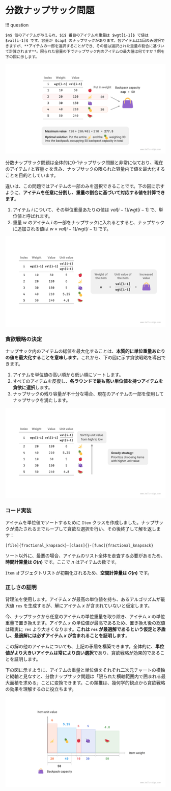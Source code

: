 # 分数ナップサック問題

!!! question

    $n$ 個のアイテムが与えられ、$i$ 番目のアイテムの重量は $wgt[i-1]$ で値は $val[i-1]$ です。容量が $cap$ のナップサックがあります。各アイテムは1回のみ選択できますが、**アイテムの一部を選択することができ、その値は選択された重量の割合に基づいて計算されます**。限られた容量の下でナップサック内のアイテムの最大値は何ですか？例を下の図に示します。

![分数ナップサック問題の例データ](fractional_knapsack_problem.assets/fractional_knapsack_example.png)

分数ナップサック問題は全体的に0-1ナップサック問題と非常に似ており、現在のアイテム $i$ と容量 $c$ を含み、ナップサックの限られた容量内で値を最大化することを目的としています。

違いは、この問題ではアイテムの一部のみを選択できることです。下の図に示すように、**アイテムを任意に分割し、重量の割合に基づいて対応する値を計算できます**。

1. アイテム $i$ について、その単位重量あたりの値は $val[i-1] / wgt[i-1]$ で、単位値と呼ばれます。
2. 重量 $w$ のアイテム $i$ の一部をナップサックに入れるとすると、ナップサックに追加される値は $w \times val[i-1] / wgt[i-1]$ です。

![アイテムの単位重量あたりの値](fractional_knapsack_problem.assets/fractional_knapsack_unit_value.png)

### 貪欲戦略の決定

ナップサック内のアイテムの総値を最大化することは、**本質的に単位重量あたりの値を最大化することを意味します**。これから、下の図に示す貪欲戦略を導出できます。

1. アイテムを単位値の高い順から低い順にソートします。
2. すべてのアイテムを反復し、**各ラウンドで最も高い単位値を持つアイテムを貪欲に選択**します。
3. ナップサックの残り容量が不十分な場合、現在のアイテムの一部を使用してナップサックを満たします。

![分数ナップサック問題の貪欲戦略](fractional_knapsack_problem.assets/fractional_knapsack_greedy_strategy.png)

### コード実装

アイテムを単位値でソートするために `Item` クラスを作成しました。ナップサックが満たされるまでループして貪欲な選択を行い、その後終了して解を返します：

```src
[file]{fractional_knapsack}-[class]{}-[func]{fractional_knapsack}
```

ソート以外に、最悪の場合、アイテムのリスト全体を走査する必要があるため、**時間計算量は $O(n)$** です。ここで $n$ はアイテムの数です。

`Item` オブジェクトリストが初期化されるため、**空間計算量は $O(n)$** です。

### 正しさの証明

背理法を使用します。アイテム $x$ が最高の単位値を持ち、あるアルゴリズムが最大値 `res` を生成するが、解にアイテム $x$ が含まれていないと仮定します。

今、ナップサックから任意のアイテムの単位重量を取り除き、アイテム $x$ の単位重量で置き換えます。アイテム $x$ の単位値が最高であるため、置き換え後の総値は確実に `res` より大きくなります。**これは `res` が最適解であるという仮定と矛盾し、最適解には必ずアイテム $x$ が含まれることを証明します**。

この解の他のアイテムについても、上記の矛盾を構築できます。全体的に、**単位値がより大きいアイテムは常により良い選択**であり、貪欲戦略が効果的であることを証明します。

下の図に示すように、アイテムの重量と単位値をそれぞれ二次元チャートの横軸と縦軸と見なすと、分数ナップサック問題は「限られた横軸範囲内で囲まれる最大面積を求める」ことに変換できます。この類推は、幾何学的観点から貪欲戦略の効果を理解するのに役立ちます。

![分数ナップサック問題の幾何学的表現](fractional_knapsack_problem.assets/fractional_knapsack_area_chart.png)
